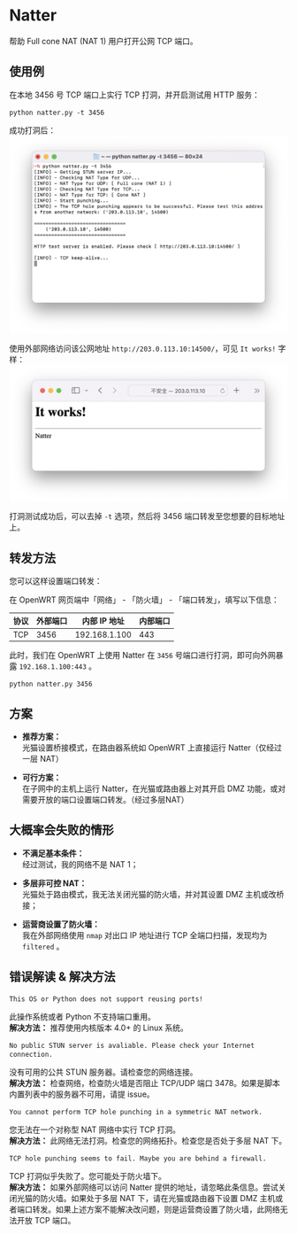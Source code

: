 # Natter
帮助 Full cone NAT (NAT 1) 用户打开公网 TCP 端口。  


## 使用例
在本地 3456 号 TCP 端口上实行 TCP 打洞，并开启测试用 HTTP 服务：
```
python natter.py -t 3456
```
成功打洞后：
![](.img/img01.png)

使用外部网络访问该公网地址 `http://203.0.113.10:14500/`，可见 `It works!` 字样：
![](.img/img02.png)

打洞测试成功后，可以去掉 `-t` 选项，然后将 3456 端口转发至您想要的目标地址上。

## 转发方法
您可以这样设置端口转发：

在 OpenWRT 网页端中「网络」 - 「防火墙」 - 「端口转发」，填写以下信息：

 协议 | 外部端口 | 内部 IP 地址  | 内部端口
------|----------|---------------|----------
 TCP  | 3456     | 192.168.1.100 | 443

此时，我们在 OpenWRT 上使用 Natter 在 `3456` 号端口进行打洞，即可向外网暴露 `192.168.1.100:443` 。
```
python natter.py 3456
```


## 方案

- **推荐方案：**  
    光猫设置桥接模式，在路由器系统如 OpenWRT 上直接运行 Natter（仅经过一层 NAT）

- **可行方案：**  
    在子网中的主机上运行 Natter，在光猫或路由器上对其开启 DMZ 功能，或对需要开放的端口设置端口转发。（经过多层NAT）


## 大概率会失败的情形
- **不满足基本条件：**  
    经过测试，我的网络不是 NAT 1；

- **多层非可控 NAT：**  
    光猫处于路由模式，我无法关闭光猫的防火墙，并对其设置 DMZ 主机或改桥接；

- **运营商设置了防火墙：**  
    我在外部网络使用 `nmap` 对出口 IP 地址进行 TCP 全端口扫描，发现均为 `filtered` 。


## 错误解读 & 解决方法

```
This OS or Python does not support reusing ports!
```
此操作系统或者 Python 不支持端口重用。  
**解决方法：** 推荐使用内核版本 4.0+ 的 Linux 系统。

```
No public STUN server is avaliable. Please check your Internet connection.
```
没有可用的公共 STUN 服务器。请检查您的网络连接。  
**解决方法：** 检查网络，检查防火墙是否阻止 TCP/UDP 端口 3478。如果是脚本内置列表中的服务器不可用，请提 issue。

```
You cannot perform TCP hole punching in a symmetric NAT network.
```
您无法在一个对称型 NAT 网络中实行 TCP 打洞。  
**解决方法：** 此网络无法打洞。检查您的网络拓扑。检查您是否处于多层 NAT 下。

```
TCP hole punching seems to fail. Maybe you are behind a firewall.
```
TCP 打洞似乎失败了。您可能处于防火墙下。  
**解决方法：** 如果外部网络可以访问 Natter 提供的地址，请忽略此条信息。尝试关闭光猫的防火墙。如果处于多层 NAT 下，请在光猫或路由器下设置 DMZ 主机或者端口转发。如果上述方案不能解决改问题，则是运营商设置了防火墙，此网络无法开放 TCP 端口。
